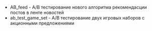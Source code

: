 <ul>
<li>AB_feed - A/B тестирование нового алгоритма рекомендасции постов в ленте новостей </li>
<li>ab_test_game_set - A/B тестирование двух игровых наборов с акционными предложениями </li>
</ul>

